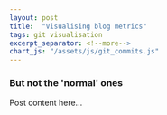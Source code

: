 ```yaml
---
layout: post
title:  "Visualising blog metrics"
tags: git visualisation
excerpt_separator: <!--more-->
chart_js: "/assets/js/git_commits.js"
---
```

### But not the 'normal' ones
<!--more-->

Post content here...